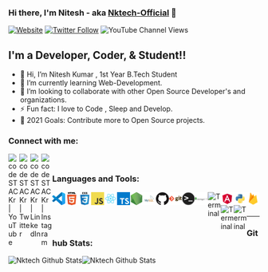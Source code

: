 ### Hi there, I'm Nitesh - aka [Nktech-Official][website] 👋 


[![Website](https://img.shields.io/website?label=nktechnicals.ml&style=for-the-badge&url=https%3A%2F%2Fcodestackr.com)][website]
[![Twitter Follow](https://img.shields.io/twitter/follow/Niteshk16279976?color=1DA1F2&logo=twitter&style=for-the-badge)](https://twitter.com/intent/follow?original_referer=https%3A%2F%2Fgithub.com%2Fnktech-official&screen_name=Niteshk16279976)
![YouTube Channel Views](https://img.shields.io/youtube/channel/views/UCTwFfEX-EBWe_6FB-ruhWuw?style=social)

## I'm a  Developer, Coder, & Student!!

<!-- - 🔭  -->
- 👋 Hi, I’m Nitesh Kumar , 1st Year B.Tech Student
- 🌱 I’m currently learning Web-Development.
- 👯 I’m looking to collaborate with other Open Source Developer's and organizations.
- ⚡ Fun fact: I love to Code , Sleep and Develop. 
- 🥅 2021 Goals: Contribute more to Open Source projects.
<!-- - 💞️ I’m currently working on  . -->


### Connect with me:


[<img align="left" alt="codeSTACKr | YouTube" width="22px" src="https://cdn.jsdelivr.net/npm/simple-icons@v3/icons/youtube.svg" />][youtube]

[<img align="left" alt="codeSTACKr | Twitter" width="22px" src="https://cdn.jsdelivr.net/npm/simple-icons@v3/icons/twitter.svg" />][twitter]

[<img align="left" alt="codeSTACKr | LinkedIn" width="22px" src="https://cdn.jsdelivr.net/npm/simple-icons@v3/icons/linkedin.svg" />][linkedin]

[<img align="left" alt="codeSTACKr | Instagram" width="22px" src="https://cdn.jsdelivr.net/npm/simple-icons@v3/icons/instagram.svg" />][instagram]

<br />

### Languages and Tools:

<img align="left" alt="Visual Studio Code" width="26px" src="https://raw.githubusercontent.com/github/explore/80688e429a7d4ef2fca1e82350fe8e3517d3494d/topics/visual-studio-code/visual-studio-code.png" />
<img align="left" alt="HTML5" width="26px" src="https://raw.githubusercontent.com/github/explore/80688e429a7d4ef2fca1e82350fe8e3517d3494d/topics/html/html.png" />
<img align="left" alt="CSS3" width="26px" src="https://raw.githubusercontent.com/github/explore/80688e429a7d4ef2fca1e82350fe8e3517d3494d/topics/css/css.png" />

<img align="left" alt="JavaScript" width="26px" src="https://raw.githubusercontent.com/github/explore/80688e429a7d4ef2fca1e82350fe8e3517d3494d/topics/javascript/javascript.png" />

<img align="left" alt="React" width="26px" src="https://raw.githubusercontent.com/github/explore/80688e429a7d4ef2fca1e82350fe8e3517d3494d/topics/react/react.png" />
<img align="left" alt="JavaScript" width="26px" src="https://raw.githubusercontent.com/github/explore/80688e429a7d4ef2fca1e82350fe8e3517d3494d/topics/typescript/typescript.png" />


<img align="left" alt="Node.js" width="26px" src="https://raw.githubusercontent.com/github/explore/80688e429a7d4ef2fca1e82350fe8e3517d3494d/topics/nodejs/nodejs.png" />


<img align="left" alt="MySQL" width="26px" src="https://raw.githubusercontent.com/github/explore/80688e429a7d4ef2fca1e82350fe8e3517d3494d/topics/mysql/mysql.png" />


<img align="left" alt="GitHub" width="26px" src="https://raw.githubusercontent.com/github/explore/78df643247d429f6cc873026c0622819ad797942/topics/github/github.png" />
<img align="left" alt="Git" width="26px" src="https://raw.githubusercontent.com/github/explore/80688e429a7d4ef2fca1e82350fe8e3517d3494d/topics/git/git.png" />

<img align="left" alt="Terminal" width="26px" src="https://raw.githubusercontent.com/github/explore/80688e429a7d4ef2fca1e82350fe8e3517d3494d/topics/terminal/terminal.png" />

<img align="left" alt="MongoDB" width="26px" src="https://raw.githubusercontent.com/github/explore/80688e429a7d4ef2fca1e82350fe8e3517d3494d/topics/mongodb/mongodb.png" />

<img align="left" alt="Terminal" width="26px" src="https://avatars.githubusercontent.com/u/27804?s=200&v=4" />

<img align="left" alt="Terminal" width="26px" src="https://raw.githubusercontent.com/github/explore/80688e429a7d4ef2fca1e82350fe8e3517d3494d/topics/angular/angular.png" />

<img align="left" alt="Terminal" width="26px" src="https://raw.githubusercontent.com/github/explore/80688e429a7d4ef2fca1e82350fe8e3517d3494d/topics/python/python.png" />

<img align="left" alt="Terminal" width="26px" src="https://raw.githubusercontent.com/github/explore/80688e429a7d4ef2fca1e82350fe8e3517d3494d/topics/firebase/firebase.png" />

<img align="left" alt="Terminal" width="26px" src="https://www.herokucdn.com/favicon.ico" />

<img align="left" alt="Terminal" width="26px" src="https://a0.awsstatic.com/libra-css/images/site/touch-icon-iphone-114-smile.png" />

<br />
<br />

---
### Github Stats:
<img align="left" alt="Nktech Github Stats" src="https://github-readme-stats.vercel.app/api?username=nktech-official&show_icons=true&hide_border=false&title_color=fff&icon_color=79ff97&%20text_color=white&bg_color=0d1117" />

<img align="left" alt="Nktech Github Stats" src="https://github-readme-stats.vercel.app/api/top-langs/?username=nktech-official&show_icons=true&hide_border=false&title_color=fff&icon_color=79ff97&%20text_color=white&bg_color=0d1117" />


[website]: https://www.nktechnicals.ml

[twitter]: https://twitter.com/Niteshk16279976
[youtube]: https://www.youtube.com/channel/UCTwFfEX-EBWe_6FB-ruhWuw
[instagram]: https://www.instagram.com/nitesh.kumar.mishra/
[linkedin]: https://www.linkedin.com/in/nitesh-kumar-8a6651221
